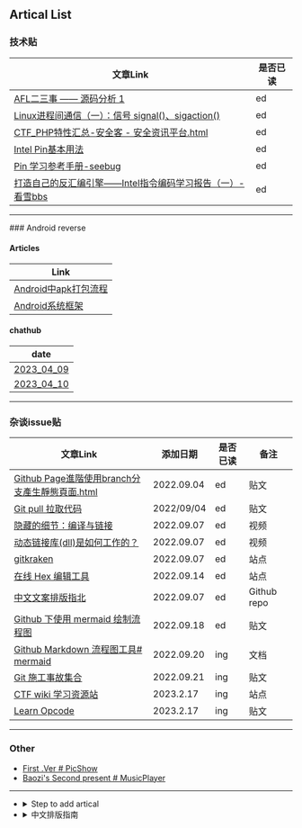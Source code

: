 

## Artical List
### 技术贴

| 文章Link |  是否已读 |
|------|------|
| [AFL二三事 —— 源码分析 1](https://cvjark.github.io/My-Save-Pages/技术贴/AFL%E4%BA%8C%E4%B8%89%E4%BA%8B%20--%20%E6%BA%90%E7%A0%81%E5%88%86%E6%9E%90%201.html)| ed |
| [Linux进程间通信（一）：信号 signal()、sigaction()](https://cvjark.github.io/My-Save-Pages/%E6%8A%80%E6%9C%AF%E8%B4%B4/Linux%E8%BF%9B%E7%A8%8B%E9%97%B4%E9%80%9A%E4%BF%A1%EF%BC%88%E4%B8%80%EF%BC%89%EF%BC%9A%E4%BF%A1%E5%8F%B7%20signal()%E3%80%81sigaction().html) | ed |
|[CTF_PHP特性汇总-安全客 - 安全资讯平台.html](https://cvjark.github.io/My-Save-Pages/%E6%8A%80%E6%9C%AF%E8%B4%B4/CTF_PHP%E7%89%B9%E6%80%A7%E6%B1%87%E6%80%BB-%E5%AE%89%E5%85%A8%E5%AE%A2%20-%20%E5%AE%89%E5%85%A8%E8%B5%84%E8%AE%AF%E5%B9%B3%E5%8F%B0.html)| ed|
|[Intel Pin基本用法](https://cvjark.github.io/My-Save-Pages/%E6%8A%80%E6%9C%AF%E8%B4%B4/Intel%20Pin%E5%9F%BA%E6%9C%AC%E7%94%A8%E6%B3%95%20-%20BrieflyX's%20Base.html)|ed|
|[Pin 学习参考手册-seebug](https://cvjark.github.io/My-Save-Pages/%E6%8A%80%E6%9C%AF%E8%B4%B4/Pin%20%E5%AD%A6%E4%B9%A0%E5%8F%82%E8%80%83%E6%89%8B%E5%86%8C(%20See%20Bug%20%E5%87%BA%E5%93%81).html)|ed|
|[打造自己的反汇编引擎——Intel指令编码学习报告（一）-看雪bbs](https://cvjark.github.io/My-Save-Pages/%E6%8A%80%E6%9C%AF%E8%B4%B4/%5B%E5%8E%9F%E5%88%9B%5D%E6%89%93%E9%80%A0%E8%87%AA%E5%B7%B1%E7%9A%84%E5%8F%8D%E6%B1%87%E7%BC%96%E5%BC%95%E6%93%8E%E2%80%94%E2%80%94Intel%E6%8C%87%E4%BB%A4%E7%BC%96%E7%A0%81%E5%AD%A6%E4%B9%A0%E6%8A%A5%E5%91%8A%EF%BC%88%E4%B8%80%EF%BC%89-%E8%BD%AF%E4%BB%B6%E9%80%86%E5%90%91-%E7%9C%8B%E9%9B%AA%E8%AE%BA%E5%9D%9B-%E5%AE%89%E5%85%A8%E7%A4%BE%E5%8C%BA_%E5%AE%89%E5%85%A8%E6%8B%9B%E8%81%98_bbs.pediy.com.html)|ed|

<hr>
### Android reverse

#### Articles

| Link | 
|------|
|[Android中apk打包流程](https://cvjark.github.io/My-Save-Pages/Android_reverse/Android%E4%B8%ADapk%E6%89%93%E5%8C%85%E6%B5%81%E7%A8%8B%20-%20%E7%9F%A5%E4%B9%8E.html)|
|[Android系统框架](https://cvjark.github.io/My-Save-Pages/Android_reverse/Android%E7%B3%BB%E7%BB%9F%E6%A1%86%E6%9E%B6%20-%20%E7%9F%A5%E4%B9%8E.html)|

#### chathub
| date |
|------|
|[2023_04_09](https://cvjark.github.io/My-Save-Pages/Android_reverse/chathub/ChatHub_2023_04_09.html)|
|[2023_04_10](https://cvjark.github.io/My-Save-Pages/Android_reverse/chathub/ChatHub_2023_04_10.html)|


<hr>

### 杂谈issue贴

| 文章Link | 添加日期 | 是否已读 | 备注 |
|------|------|------|------|
| [Github Page進階使用branch分支產生靜態頁面.html](https://cvjark.github.io/My-Save-Pages/杂谈issue贴/github%20page%E9%80%B2%E9%9A%8E%E4%BD%BF%E7%94%A8branch%E5%88%86%E6%94%AF%E7%94%A2%E7%94%9F%E9%9D%9C%E6%85%8B%E9%A0%81%E9%9D%A2.html) | 2022.09.04 | ed | 贴文 |
| [Git pull 拉取代码](https://cvjark.github.io/My-Save-Pages/%E6%9D%82%E8%B0%88issue%E8%B4%B4/git%20%E6%8B%89%E5%8F%96%E8%BF%9C%E7%A8%8B%E4%BB%A3%E7%A0%81.html) | 2022/09/04 | ed | 贴文 |
| [隐藏的细节：编译与链接](https://www.bilibili.com/video/BV1TN4y1375q/?spm_id_from=333.788.recommend_more_video.-1&vd_source=8ce655e3c07da54cb9d1990c148f394f) | 2022.09.07 | ed | 视频 |
| [动态链接库(dll)是如何工作的？](https://www.bilibili.com/video/BV1vB4y1V7gR?spm_id_from=333.851.b_7265636f6d6d656e64.8&vd_source=8ce655e3c07da54cb9d1990c148f394f) | 2022.09.07 | ed | 视频 |
| [gitkraken](https://www.gitkraken.com/) | 2022.09.07 | ed | 站点 |
| [在线 Hex 编辑工具](https://hexed.it/) | 2022.09.14 | ed | 站点 |   
| [中文文案排版指北](https://github.com/sparanoid/chinese-copywriting-guidelines/blob/master/README.zh-Hans.md) | 2022.09.07 |  ed |  Github repo |
|[Github 下使用 mermaid 绘制流程图](https://cloud.tencent.com/developer/article/1977307) | 2022.09.18 | ed | 贴文 |
| [Github Markdown 流程图工具# mermaid ](https://mermaid-js.github.io/mermaid/#/) | 2022.09.20 | ing | 文档 |
| [Git 施工事故集合](https://github.com/Cvjark/My-Save-Pages/blob/main/%E6%9D%82%E8%B0%88issue%E8%B4%B4/Github%E4%BA%8B%E6%95%85%E8%B4%B4.md) | 2022.09.21 | ing | 贴文 |
| [CTF wiki 学习资源站](https://ctf-wiki.org/) | 2023.2.17 | ing | 站点 | 
| [Learn Opcode](https://cvjark.github.io/My-Save-Pages/%E6%8A%80%E6%9C%AF%E8%B4%B4/learningopcode/index.htm) | 2023.2.17 | ing | 贴文 |




<hr>

### Other
- [First .Ver # PicShow](https://cvjark.github.io/My-Save-Pages/Other/First%20.Ver/testChangeImg.html)
- [Baozi's Second present # MusicPlayer](https://cvjark.github.io/My-Save-Pages/Other/Second_musicPlayer.Ver/musicPlayer.html)


<hr>

- <details>
  <summary>Step to add artical </summary>

  ```shell
  git clone [this repo]

  git status //检查当前

  //拖拽网页中down下来的资源

  git pull

  git add .   //指定新增文件添加到repo中的位置

  git commit -m "Update reason"

  git push  //更新

  //资源管理指令
  git rm [delete file]

  git rm -r [delete dir]

  ```

  </details>

- <details>
  <summary>中文排版指南</summary>
  
  
  笔者偶然在网络中发现的一篇贴文（可能不是 Original Source）：[如果中文圈每个人都能重视中文排版的格式，我们的网页浏览体验一定会变得更好](https://www.v2ex.com/t/793989)

  觉得很有意思，然后从页面追到了如下一个 GitHub 项目，其中记载了中文一些中文文案排版指南， [Link 点我](https://github.com/sparanoid/chinese-copywriting-guidelines/blob/master/README.zh-Hans.md)， 这里与诸君共勉，为营造更好的中文知识交流分享圈而努力。这里就简要的列一下平时用比较多的点
  - About 空格
    1. 中英文之间需要增加空格
    2. 中文与数字之间需要增加空格
    3. 数字与单位之间需要增加空格 ps：例外：度数／百分比与数字之间不需要增加空格

  - About 标点符号
    1. 全角标点与其他字符之间不加空格
    2. 不重复使用标点符号

  - About 全角和半角
    1. 使用全角中文标点
    2. 数字使用半角
  </details>

